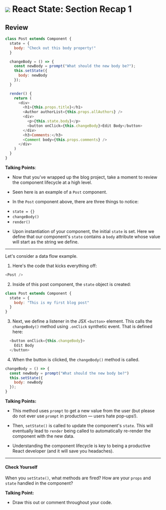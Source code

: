 
# ![](https://ga-dash.s3.amazonaws.com/production/assets/logo-9f88ae6c9c3871690e33280fcf557f33.png) React State: Section Recap 1


## Review

```js
class Post extends Component {
  state = {
    body: "Check out this body property!"
  }

  changeBody = () => {
    const newBody = prompt("What should the new body be?");
    this.setState({
      body: newBody
    });
  }

  render() {
    return (
      <div>
        <h1>{this.props.title}</h1>
        <Author authorList={this.props.allAuthors} />
        <div>
          <p>{this.state.body}</p>
          <button onClick={this.changeBody}>Edit Body</button>
        </div>
        <h3>Comments:</h3>
        <Comment body={this.props.comments} />
      </div>
    )
  }
}
```

<aside class="notes">

**Talking Points**:

- Now that you've wrapped up the blog project, take a moment to review the component lifecycle at a high level.

- Seen here is an example of a `Post` component.

- In the `Post` component above, there are three things to notice:

* `state = {}`
* `changeBody()`
* `render()`

- Upon instantiation of your component, the initial `state` is set. Here we define that our component's `state` contains a `body` attribute whose value will start as the string we define.

</aside>

---

Let's consider a data flow example.

1. Here's the code that kicks everything off:

  ```js
  <Post />
  ```


2. Inside of this post component, the `state` object is created:


```js
class Post extends Component {
  state = {
    body: "This is my first blog post"
  }
}
```

3. Next, we define a listener in the JSX `<button>` element. This calls the `changeBody()` method using `.onClick` synthetic event. That is defined here:

```js
  <button onClick={this.changeBody}>
    Edit Body
  </button>
```

4. When the button is clicked, the `changeBody()` method is called.

  ```js
  changeBody = () => {
    const newBody = prompt("What should the new body be?")
    this.setState({
      body: newBody
    });
  }
  ```

<aside class="notes">

**Talking Points:**

- This method uses `prompt` to get a new value from the user (but please do not ever use `prompt` in production — users hate pop-ups!).

- Then, `setState()` is called to update the component's `state`. This will eventually lead to `render` being called to automatically re-render the component with the new data.

- Understanding the component lifecycle is key to being a productive React developer (and it will save you headaches).

</aside>

---

#### Check Yourself

When you `setState()`, what methods are fired? How are your `props` and `state` handled in the component? 

<aside class="notes">

**Talking Point:**

- Draw this out or comment throughout your code.

</aside>
